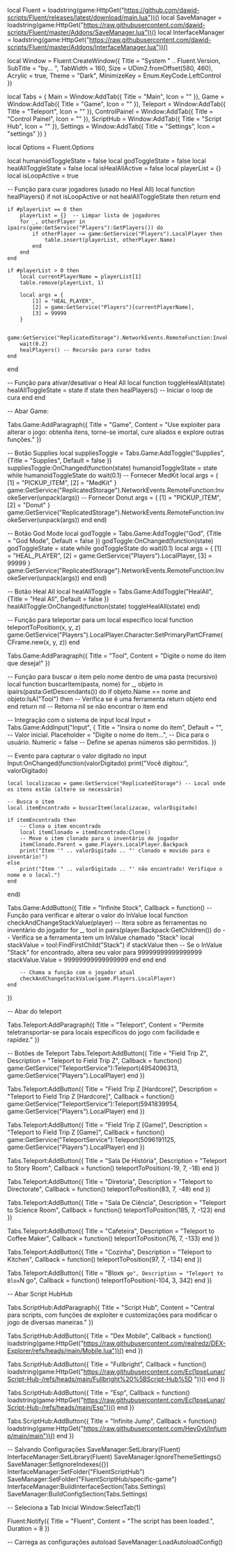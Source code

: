 local Fluent = loadstring(game:HttpGet("https://github.com/dawid-scripts/Fluent/releases/latest/download/main.lua"))()
local SaveManager = loadstring(game:HttpGet("https://raw.githubusercontent.com/dawid-scripts/Fluent/master/Addons/SaveManager.lua"))()
local InterfaceManager = loadstring(game:HttpGet("https://raw.githubusercontent.com/dawid-scripts/Fluent/master/Addons/InterfaceManager.lua"))()

local Window = Fluent:CreateWindow({
    Title = "System " .. Fluent.Version,
    SubTitle = "by... ",
    TabWidth = 160,
    Size = UDim2.fromOffset(580, 460),
    Acrylic = true,
    Theme = "Dark",
    MinimizeKey = Enum.KeyCode.LeftControl
})

local Tabs = {
    Main = Window:AddTab({ Title = "Main", Icon = "" }),
    Game = Window:AddTab({ Title = "Game", Icon = "" }),
    Teleport = Window:AddTab({ Title = "Teleport", Icon = "" }),
    ControlPainel = Window:AddTab({ Title = "Control Painel", Icon = "" }),
    ScriptHub = Window:AddTab({ Title = "Script Hub", Icon = "" }),
    Settings = Window:AddTab({ Title = "Settings", Icon = "settings" })
}

local Options = Fluent.Options

local humanoidToggleState = false
local godToggleState = false
local healAllToggleState = false
local isHealAllActive = false
local playerList = {}
local isLoopActive = true

-- Função para curar jogadores (usado no Heal All)
local function healPlayers()
    if not isLoopActive or not healAllToggleState then return end

    if #playerList == 0 then
        playerList = {}  -- Limpar lista de jogadores
        for _, otherPlayer in ipairs(game:GetService("Players"):GetPlayers()) do
            if otherPlayer ~= game:GetService("Players").LocalPlayer then
                table.insert(playerList, otherPlayer.Name)
            end
        end
    end

    if #playerList > 0 then
        local currentPlayerName = playerList[1]
        table.remove(playerList, 1)

        local args = {
            [1] = "HEAL_PLAYER",
            [2] = game:GetService("Players")[currentPlayerName],
            [3] = 99999
        }

        game:GetService("ReplicatedStorage").NetworkEvents.RemoteFunction:InvokeServer(unpack(args))
        wait(0.2)
        healPlayers() -- Recursão para curar todos
    end
end

-- Função para ativar/desativar o Heal All
local function toggleHealAll(state)
    healAllToggleState = state
    if state then
        healPlayers()  -- Iniciar o loop de cura
    end
end

 -- Abar Game:
 
Tabs.Game:AddParagraph({ Title = "Game", Content = "Use exploiter para alterar o jogo: obtenha itens, torne-se imortal, cure aliados e explore outras funções." })

-- Botão Supplies
local suppliesToggle = Tabs.Game:AddToggle("Supplies", {Title = "Supplies", Default = false })
suppliesToggle:OnChanged(function(state)
    humanoidToggleState = state
    while humanoidToggleState do
        wait(0.1)
        -- Fornecer MedKit
        local args = { [1] = "PICKUP_ITEM", [2] = "MedKit" }
        game:GetService("ReplicatedStorage").NetworkEvents.RemoteFunction:InvokeServer(unpack(args))
        -- Fornecer Donut
        args = { [1] = "PICKUP_ITEM", [2] = "Donut" }
        game:GetService("ReplicatedStorage").NetworkEvents.RemoteFunction:InvokeServer(unpack(args))
    end
end)

-- Botão God Mode
local godToggle = Tabs.Game:AddToggle("God", {Title = "God Mode", Default = false })
godToggle:OnChanged(function(state)
    godToggleState = state
    while godToggleState do
        wait(0.1)
        local args = { [1] = "HEAL_PLAYER", [2] = game:GetService("Players").LocalPlayer, [3] = 99999 }
        game:GetService("ReplicatedStorage").NetworkEvents.RemoteFunction:InvokeServer(unpack(args))
    end
end)

-- Botão Heal All
local healAllToggle = Tabs.Game:AddToggle("HealAll", {Title = "Heal All", Default = false })
healAllToggle:OnChanged(function(state)
    toggleHealAll(state)
end)

-- Função para teleportar para um local específico
local function teleportToPosition(x, y, z)
    game:GetService("Players").LocalPlayer.Character:SetPrimaryPartCFrame(CFrame.new(x, y, z))
end

Tabs.Game:AddParagraph({ Title = "Tool", Content = "Digite o nome do item que deseja!" })

-- Função para buscar o item pelo nome dentro de uma pasta (recursivo)
local function buscarItem(pasta, nome)
    for _, objeto in ipairs(pasta:GetDescendants()) do
        if objeto.Name == nome and objeto:IsA("Tool") then -- Verifica se é uma ferramenta
            return objeto
        end
    end
    return nil -- Retorna nil se não encontrar o item
end

-- Integração com o sistema de input
local Input = Tabs.Game:AddInput("Input", {
    Title = "Insira o nome do item",
    Default = "", -- Valor inicial.
    Placeholder = "Digite o nome do item...", -- Dica para o usuário.
    Numeric = false -- Define se apenas números são permitidos.
})

-- Evento para capturar o valor digitado no input
Input:OnChanged(function(valorDigitado)
    print("Você digitou:", valorDigitado)
    
    local localizacao = game:GetService("ReplicatedStorage") -- Local onde os itens estão (altere se necessário)
    
    -- Busca o item
    local itemEncontrado = buscarItem(localizacao, valorDigitado)
    
    if itemEncontrado then
        -- Clona o item encontrado
        local itemClonado = itemEncontrado:Clone()
        -- Move o item clonado para o inventário do jogador
        itemClonado.Parent = game.Players.LocalPlayer.Backpack
        print("Item '" .. valorDigitado .. "' clonado e movido para o inventário!")
    else
        print("Item '" .. valorDigitado .. "' não encontrado! Verifique o nome e o local.")
    end
end)

Tabs.Game:AddButton({
    Title = "Infinite Stock", 
    Callback = function()
        -- Função para verificar e alterar o valor do InValue
        local function checkAndChangeStackValue(player)
            -- Itera sobre as ferramentas no inventário do jogador
            for _, tool in pairs(player.Backpack:GetChildren()) do
                -- Verifica se a ferramenta tem um InValue chamado "Stack"
                local stackValue = tool:FindFirstChild("Stack")
                if stackValue then
                    -- Se o InValue "Stack" for encontrado, altera seu valor para 99999999999999999
                    stackValue.Value = 99999999999999999
                end
            end
        end

        -- Chama a função com o jogador atual
        checkAndChangeStackValue(game.Players.LocalPlayer)
    end
})

 -- Abar do teleport

Tabs.Teleport:AddParagraph({ Title = "Teleport", Content = "Permite teletransportar-se para locais específicos do jogo com facilidade e rapidez." })

-- Botões de Teleport
Tabs.Teleport:AddButton({
    Title = "Field Trip Z",
    Description = "Teleport to Field Trip Z",
    Callback = function()
        game:GetService("TeleportService"):Teleport(4954096313, game:GetService("Players").LocalPlayer)
    end
})

Tabs.Teleport:AddButton({
    Title = "Field Trip Z [Hardcore]",
    Description = "Teleport to Field Trip Z [Hardcore]",
    Callback = function()
        game:GetService("TeleportService"):Teleport(5941839954, game:GetService("Players").LocalPlayer)
    end
})

Tabs.Teleport:AddButton({
    Title = "Field Trip Z [Game]",
    Description = "Teleport to Field Trip Z [Game]",
    Callback = function()
        game:GetService("TeleportService"):Teleport(5096191125, game:GetService("Players").LocalPlayer)
    end
})

Tabs.Teleport:AddButton({
    Title = "Sala De História",
    Description = "Teleport to Story Room",
    Callback = function()
        teleportToPosition(-19, 7, -18)
    end
})

Tabs.Teleport:AddButton({
    Title = "Diretoria",
    Description = "Teleport to Directorate",
    Callback = function()
        teleportToPosition(83, 7, -48)
    end
})

Tabs.Teleport:AddButton({
    Title = "Sala De Ciência",
    Description = "Teleport to Science Room",
    Callback = function()
        teleportToPosition(185, 7, -123)
    end
})

Tabs.Teleport:AddButton({
    Title = "Cafeteira",
    Description = "Teleport to Coffee Maker",
    Callback = function()
        teleportToPosition(76, 7, -133)
    end
})

Tabs.Teleport:AddButton({
    Title = "Cozinha",
    Description = "Teleport to Kitchen",
    Callback = function()
        teleportToPosition(97, 7, -134)
    end
})

Tabs.Teleport:AddButton({
    Title = "Blox`N go",
    Description = "Teleport to Blox`N go",
    Callback = function()
        teleportToPosition(-104, 3, 342)
    end
})

 -- Abar Script HubHub
 
Tabs.ScriptHub:AddParagraph({ Title = "Script Hub", Content = "Central para scripts, com funções de exploiter e customizações para modificar o jogo de diversas maneiras." })
 
Tabs.ScriptHub:AddButton({ Title = "Dex Mobile", Callback = function() 
loadstring(game:HttpGet("https://raw.githubusercontent.com/realredz/DEX-Explorer/refs/heads/main/Mobile.lua"))()
end })
 
Tabs.ScriptHub:AddButton({ Title = "Fullbright", Callback = function() 
loadstring(game:HttpGet("https://raw.githubusercontent.com/Ecl1pseLunar/Script-Hub-/refs/heads/main/Fullbright%20%5BScript-Hub%5D "))()
end })

Tabs.ScriptHub:AddButton({ Title = "Esp", Callback = function() 
loadstring(game:HttpGet("https://raw.githubusercontent.com/Ecl1pseLunar/Script-Hub-/refs/heads/main/Esp"))() 
end })

Tabs.ScriptHub:AddButton({ Title = "Infinite Jump", Callback = function() 
loadstring(game:HttpGet("https://raw.githubusercontent.com/HeyGyt/infjump/main/main"))()
end })

-- Salvando Configurações
SaveManager:SetLibrary(Fluent)
InterfaceManager:SetLibrary(Fluent)
SaveManager:IgnoreThemeSettings()
SaveManager:SetIgnoreIndexes({})
InterfaceManager:SetFolder("FluentScriptHub")
SaveManager:SetFolder("FluentScriptHub/specific-game")
InterfaceManager:BuildInterfaceSection(Tabs.Settings)
SaveManager:BuildConfigSection(Tabs.Settings)

-- Seleciona a Tab Inicial
Window:SelectTab(1)

Fluent:Notify({
    Title = "Fluent",
    Content = "The script has been loaded.",
    Duration = 8
})

-- Carrega as configurações autoload
SaveManager:LoadAutoloadConfig()
